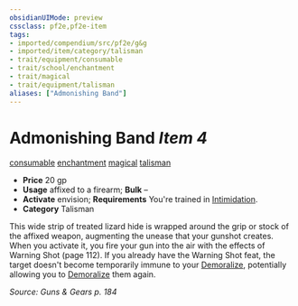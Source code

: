 ```yaml
---
obsidianUIMode: preview
cssclass: pf2e,pf2e-item
tags:
- imported/compendium/src/pf2e/g&g
- imported/item/category/talisman
- trait/equipment/consumable
- trait/school/enchantment
- trait/magical
- trait/equipment/talisman
aliases: ["Admonishing Band"]
---
```

# Admonishing Band *Item 4*  
[consumable](consumable.md)  [enchantment](enchantment.md)  [magical](magical.md)  [talisman](talisman.md)  

- **Price** 20 gp
- **Usage** affixed to a firearm; **Bulk** –
- **Activate** envision; **Requirements** You're trained in [Intimidation](../../skills.md#Intimidation).
- **Category** Talisman

This wide strip of treated lizard hide is wrapped around the grip or stock of the affixed weapon, augmenting the unease that your gunshot creates. When you activate it, you fire your gun into the air with the effects of Warning Shot (page 112). If you already have the Warning Shot feat, the target doesn't become temporarily immune to your [Demoralize](demoralize.md), potentially allowing you to [Demoralize](demoralize.md) them again.

*Source: Guns & Gears p. 184*